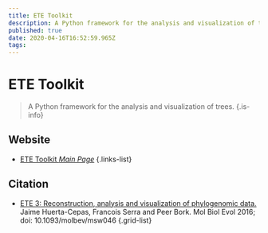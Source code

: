 ```yaml
---
title: ETE Toolkit
description: A Python framework for the analysis and visualization of trees.
published: true
date: 2020-04-16T16:52:59.965Z
tags: 
---
```


# ETE Toolkit

> A Python framework for the analysis and visualization of trees.
{.is-info}



## Website

- [ETE Toolkit *Main Page*](http://etetoolkit.org/)
{.links-list}

## Citation

- [ETE 3: Reconstruction, analysis and visualization of phylogenomic data.](https://academic.oup.com/mbe/article/33/6/1635/2579822) Jaime Huerta-Cepas, Francois Serra and Peer Bork. Mol Biol Evol 2016; doi: 10.1093/molbev/msw046
{.grid-list}